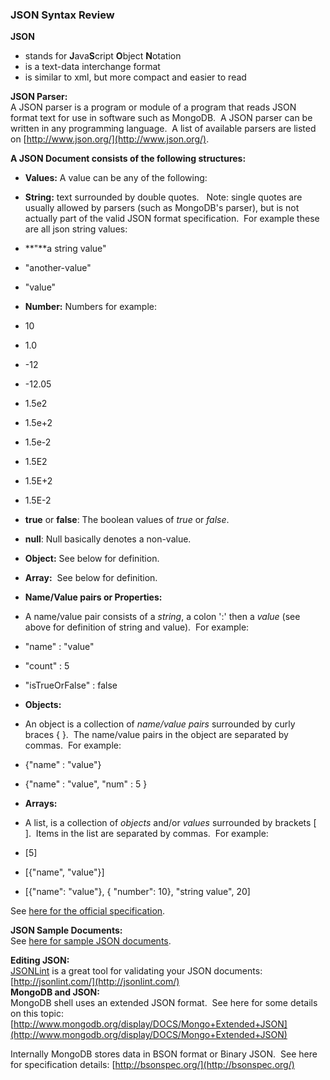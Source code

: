  

### JSON Syntax Review

**JSON**  

* stands for **J**ava**S**cript **O**bject **N**otation
* is a text-data interchange format
* is similar to xml, but more compact and easier to read

**JSON Parser:**  
A JSON parser is a program or module of a program that reads JSON format text for use in software such as MongoDB.  A JSON parser can be written in any programming language.  A list of available parsers are listed on [http://www.json.org/](http://www.json.org/).  
  
**A JSON Document consists of the following structures:**  

* **Values:** A value can be any of the following:

* **String:** text surrounded by double quotes.    Note: single quotes are usually allowed by parsers (such as MongoDB's parser), but is not actually part of the valid JSON format specification.  For example these are all json string values:

* **"**a string value"
* "another-value"
* "value"

* **Number:** Numbers for example:

* 10
* 1.0
* -12
* -12.05
* 1.5e2
* 1.5e+2
* 1.5e-2
* 1.5E2
* 1.5E+2
* 1.5E-2

* **true** or **false**: The boolean values of _true_ or _false_.
* **null**: Null basically denotes a non-value.
* **Object:** See below for definition.
* **Array:**  See below for definition.

* **Name/Value pairs or Properties:**

* A name/value pair consists of a _string_, a colon ':' then a _value_ (see above for definition of string and value).  For example:

* "name" : "value"
* "count" : 5
* "isTrueOrFalse" : false

* **Objects:**

* An object is a collection of _name/value pairs_ surrounded by curly braces { }.  The name/value pairs in the object are separated by commas.  For example:

* {"name" : "value"}
* {"name" : "value", "num" : 5 }

* **Arrays:**

* A list, is a collection of _objects_ and/or _values_ surrounded by brackets \[ \].  Items in the list are separated by commas.  For example:

* \[5\]
* \[{"name", "value"}\]
* \[{"name": "value"}, { "number": 10}, "string value", 20\]

See [here for the official specification](http://json.org/).  
  
**JSON Sample Documents:**  
See [here for sample JSON documents](http://json.org/example.html).  
  
**Editing JSON:**  
[JSONLint](http://jsonlint.com/) is a great tool for validating your JSON documents: [http://jsonlint.com/](http://jsonlint.com/)  
**MongoDB and JSON:**  
MongoDB shell uses an extended JSON format.  See here for some details on this topic: [http://www.mongodb.org/display/DOCS/Mongo+Extended+JSON](http://www.mongodb.org/display/DOCS/Mongo+Extended+JSON)  
  
Internally MongoDB stores data in BSON format or Binary JSON.  See here for specification details: [http://bsonspec.org/](http://bsonspec.org/)
